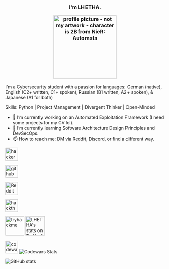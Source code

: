 ### <p align="center">I'm LHETHA.</p> <p align="center"> <picture> <img src='https://w0.peakpx.com/wallpaper/709/520/HD-wallpaper-nier-automata-2b-nier-automata-elbow-gloves-animals-birds-nier.jpg' alt='profile picture - not my artwork - character is 2B from NieR: Automata' height='200'> </picture> </p>

I'm a Cybersecurity student with a passion for languages: German (native), English (C2+ written, C1+ spoken), Russian (B1 written, A2+ spoken), & Japanese (A1 for both)

Skills: Python | Project Management | Divergent Thinker | Open-Minded

- 🔭 I’m currently working on an Automated Exploitation Framework (I need some projects for my CV lol). 
- 🌱 I’m currently learning Software Architecture Design Principles and DevSecOps. 
- 📫 How to reach me: DM via Reddit, Discord, or find a different way.

[<img src='https://cdn.brandfetch.io/idkKITAql6/w/400/h/400/theme/light/icon.png?c=1dxbfHSJFAPEGdCLU4o5B' alt='hackerone' height='40'>](https://hackerone.com/lhetha)  

[<img src='https://cdn.brandfetch.io/idZAyF9rlg/w/1000/h/410/theme/light/logo.png?c=1dxbfHSJFAPEGdCLU4o5B' alt='github' height='40'>](https://github.com/LHETHA) 

[<img src='https://cdn.brandfetch.io/idkKwm0IT0/theme/dark/logo.svg?c=1dxbfHSJFAPEGdCLU4o5B' alt='Reddit' height='40'>](https://www.reddit.com/user/LHETHA) 

[<img src='https://cdn.brandfetch.io/id-M19oKfL/theme/light/logo.svg?c=1dxbfHSJFAPEGdCLU4o5B' alt='hackthebox' height='40'>](https://app.hackthebox.com/profile/overview) 

[<img src='https://haxor.no/resources/svg/tryhackme.svg' alt='tryhackme' height='60'>](https://tryhackme.com/r/p/LHETHA) <img src="https://tryhackme-badges.s3.amazonaws.com/LHETHA.png" alt="LHETHA's stats on TryHackMe" height='60'/> 

[<img src='https://cdn.brandfetch.io/id9yn4jCIC/theme/light/logo.svg?c=1dxbfHSJFAPEGdCLU4o5B' alt='codewars' height='40'>](https://www.codewars.com/users/LHETHA) <picture><img alt="Codewars Stats" src="https://www.codewars.com/users/LHETHA/badges/large"></picture>

![GitHub stats](https://github-readme-stats.vercel.app/api?username=LHETHA&show_icons=true&count_private=true)
